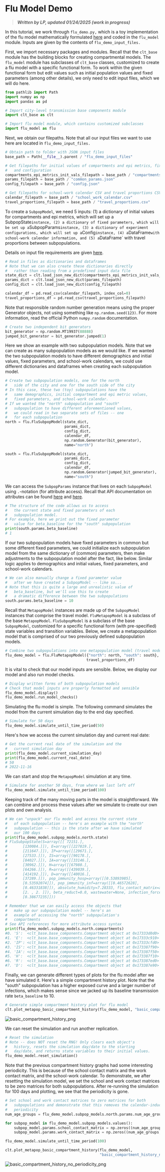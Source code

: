 # Flu Model Demo

> **_Written by LP, updated 01/24/2025 (work in progress)_** 

In this tutorial, we work through ```flu_demo.py,``` which is a toy implementation of the flu model mathematically formulated [here](math_flu_components.md) and coded in the `flu_model` module. Inputs are given by the contents of ```flu_demo_input_files.```

First, we import necessary packages and modules. Recall that the `clt_base` module has the building blocks for creating compartmental models. The `flu_model` module has subclasses of `clt_base` classes, customized to create a flu model with a specific functional form. To work within the given functional form but edit values such as initial population values and fixed parameters (among other details), we only need to edit input files, which we will do here. 

```python
from pathlib import Path
import numpy as np
import pandas as pd

# Import city-level transmission base components module
import clt_base as clt

# Import flu model module, which contains customized subclasses
import flu_model as flu
```

Next, we obtain our filepaths. Note that all our input files we want to use here are located in ```flu_demo_input_files.```

```python
# Obtain path to folder with JSON input files
base_path = Path(__file__).parent / "flu_demo_input_files"

# Get filepaths for initial values of compartments and epi metrics, fixed parameters,
#   and configuration
compartments_epi_metrics_init_vals_filepath = base_path / "compartments_epi_metrics_init_vals.json"
params_filepath = base_path / "common_params.json"
config_filepath = base_path / "config.json"

# Get filepaths for school-work calendar CSV and travel proportions CSV
calendar_filepath = base_path / "school_work_calendar.csv"
travel_proportions_filepath = base_path / "travel_proportions.csv"
```

To create a `SubpopModel`, we need 5 inputs: (1) a dictionary of initial values for compartments and epi metrics, which will set up a 
SubpopState` instance, (2) a dictionary of fixed parameters, which will be set up a `SubpopParams` instance, (3) a dictionary of experiment configurations, which will set up a `Config` instance, (4) a `DataFrame` with school-work calendar information, and (5) a `DataFrame` with travel proportions between subpopulations. 

Details on input file requirements are given [here](flu_input_requirements.md).

```python
# Read in files as dictionaries and dataframes
# Note that we can also create these dictionaries directly
#   rather than reading from a predefined input data file
state_dict = clt.load_json_new_dict(compartments_epi_metrics_init_vals_filepath)
params_dict = clt.load_json_new_dict(params_filepath)
config_dict = clt.load_json_new_dict(config_filepath)

calendar_df = pd.read_csv(calendar_filepath, index_col=0)
travel_proportions_df = pd.read_csv(travel_proportions_filepath)
```

Note that responsible random number generation means using the proper Generator objects, not using something like `np.random.seed(123)`. For more information, read the official Python `numpy.random` documentation. 

```python 
# Create two independent bit generators
bit_generator = np.random.MT19937(88888)
jumped_bit_generator = bit_generator.jumped(1)
```

Here we show an example with two subpopulation models. Note that we can create as many subpopulation models as we would like. If we wanted the two subpopulation models to have different demographics and initial values, fixed parameters, and school-work calendars, we could use different dictionaries and dataframes when creating each subpopulation model. 

```python
# Create two subpopulation models, one for the north
#   side of the city and one for the south side of the city
# In this case, these two (toy) subpopulations have the
#   same demographics, initial compartment and epi metric values,
#   fixed parameters, and school-work calendar.
# If we wanted the "north" subpopulation and "south"
#   subpopulation to have different aforementioned values,
#   we could read in two separate sets of files -- one
#   for each subpopulation
north = flu.FluSubpopModel(state_dict,
                           params_dict,
                           config_dict,
                           calendar_df,
                           np.random.Generator(bit_generator),
                           name="north")

south = flu.FluSubpopModel(state_dict,
                           params_dict,
                           config_dict,
                           calendar_df,
                           np.random.Generator(jumped_bit_generator),
                           name="south")
```

We can access the `SubpopParams` instance that lives on each `SubpopModel` using `.`-notation (for attribute access). Recall that API documentation on attributes can be found [here](base_components_reference.md) and [here](flu_components_reference.md).

```python
# The structure of the code allows us to access
#   the current state and fixed parameters of each
#   subpopulation model.
# For example, here we print out the fixed parameter
#   value for beta_baseline for the "south" subpopulation
print(south.params.beta_baseline)
# 1
```

If our two subpopulation models have fixed parameters in common but some different fixed parameters, we could initialize each subpopulation model from the same dictionary of (common) parameters, then make adjustments to the subpopulation model after the fact, like below. Similar logic applies to demographics and initial values, fixed parameters, and school-work calendars. 

```python
# We can also manually change a fixed parameter value
#   after we have created a SubpopModel -- like so...
# Note that this is quite a large and unrealistic value of
#   beta_baseline, but we'll use this to create
#   a dramatic difference between the two subpopulations
south.params.beta_baseline = 10
```

Recall that `MetapopModel` instances are made up of the `SubpopModel` instances that comprise the travel model. `FluMetapopModel` is a subclass of the base `MetapopModel`. `FluSubpopModel` is a subclass of the base `SubpopModel`, customized for a specific functional form (with pre-specified) state variables and transition variables. Below, we create a metapopulation model that is comprised of our two previously defined subpopulation models.

```python
# Combine two subpopulations into one metapopulation model (travel model)
flu_demo_model = flu.FluMetapopModel({"north": north, "south": south},
                                     travel_proportions_df)
```

It is vital to check that our model inputs are sensible. Below, we display our model and also run model checks. 

```python
# Display written forms of both subpopulation models
# Check that model inputs are properly formatted and sensible
flu_demo_model.display()
flu_demo_model.run_model_checks()
```

Simulating the flu model is simple. The following command simulates the model from the current simulation day to the end day specified. 

```python
# Simulate for 50 days
flu_demo_model.simulate_until_time_period(50)
```

Here's how we access the current simulation day and current real date: 

```python
# Get the current real date of the simulation and the
#   current simulation day
print(flu_demo_model.current_simulation_day)
print(flu_demo_model.current_real_date)
# 50
# 2022-11-16
```

We can start and stop the `MetapopModel` simulation at any time. 
```python
# Simulate for another 50 days, from where we last left off
flu_demo_model.simulate_until_time_period(100)
```

Keeping track of the many moving parts in the model is straightforward. We can combine and process these values after we simulate to create our own plots and own analysis. 

```python
# We can "unpack" our flu model and access the current state
#   of each subpopulation -- here's an example with the "north"
#   subpopulation -- this is the state after we have simulated
#   our 100 days
print(flu_demo_model.subpop_models.north.state)
# FluSubpopState(S=array([[ 72151.],
#       [130084.]]), E=array([[227819.],
#       [211647.]]), IP=array([[29671.],
#       [27533.]]), IS=array([[90178.],
#       [84027.]]), IA=array([[33146.],
#       [30962.]]), H=array([[67980.],
#       [64266.]]), R=array([[439039.],
#       [414192.]]), D=array([[40016.],
#       [37289.]]), pop_immunity_hosp=array([[0.53893985],
#       [0.53592074]]), pop_immunity_inf=array([[0.46572628],
#       [0.46331838]]), absolute_humidity=7.28333, flu_contact_matrix=array([[4. , 1.5],
#       [2. , 2. ]]), beta_reduct=0.0, wastewater=None, infection_force=array([[0.71292875],
#       [0.38677235]]))
```

```python
# Remember that we can easily access the objects that
#   make up our subpopulation model -- here's an 
#   example of accessing the "north" subpopulation's
#   compartments
# See API references for more attribute access syntax
print(flu_demo_model.subpop_models.north.compartments)
#0. 'S':  <clt_base.base_components.Compartment object at 0x17333d0d0>
#1. 'E':  <clt_base.base_components.Compartment object at 0x17333c910>
#2. 'IP': <clt_base.base_components.Compartment object at 0x17333cfd0>
#3. 'IS': <clt_base.base_components.Compartment object at 0x173387f90>
#4. 'IA': <clt_base.base_components.Compartment object at 0x173387f50>
#5. 'H':  <clt_base.base_components.Compartment object at 0x173387f10>
#6. 'R':  <clt_base.base_components.Compartment object at 0x173387ed0>
#7. 'D':  <clt_base.base_components.Compartment object at 0x173387e90>
```

Finally, we can generate different types of plots for the flu model after we have simulated it. Here's a simple compartment history plot. Note that the "south" subpopulation has a higher exposed curve and a larger number of infections, which makes sense since we jacked up its baseline transmission rate `beta_baseline` to $10$. 
```python
# Generate simple compartment history plot for flu model
clt.plot_metapop_basic_compartment_history(flu_demo_model, "basic_compartment_history.png")
```

![basic_compartment_history_png](figs/basic_compartment_history.png)

We can reset the simulation and run another replication. 

```python
# Reset the simulation
# Note -- does NOT reset the RNG! Only clears each object's
#   history, resets the simulation day/date to the starting
#   day/date, and returns state variables to their initial values.
flu_demo_model.reset_simulation()
```

Note that the previous compartment history graphs had some interesting periodicity. This is because of the school contact matrix and the work contact matrix, and the school-work calendar. To demonstrate, we after resetting the simulation model, we set the school and work contact matrices to be zero matrices for both subpopulations. After re-running the simulation for 100 days and plotting, we see that the periodicity is gone. 

```python
# Set school and work contact matrices to zero matrices for both
#   subpopulations and demonstrate that this removes the calendar-induced
#   periodicity
num_age_groups = flu_demo_model.subpop_models.north.params.num_age_groups

for subpop_model in flu_demo_model.subpop_models.values():
    subpop_model.params.school_contact_matrix = np.zeros((num_age_groups, num_age_groups))
    subpop_model.params.work_contact_matrix = np.zeros((num_age_groups, num_age_groups))

flu_demo_model.simulate_until_time_period(100)

clt.plot_metapop_basic_compartment_history(flu_demo_model,
                                           "basic_compartment_history_no_periodicity.png")
```

![basic_compartment_history_no_periodicity_png](figs/basic_compartment_history_no_periodicity.png)